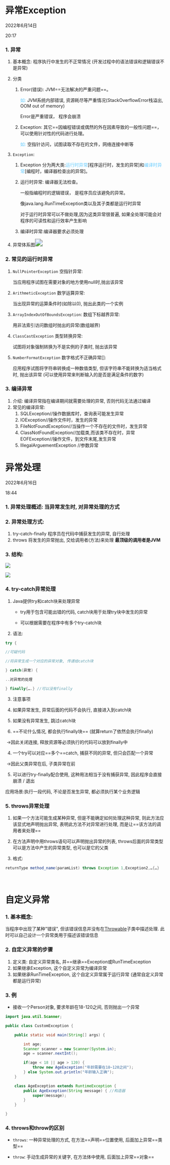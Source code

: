# 异常Exception

2022年6月14日

20:17

### 1. 异常

1.  基本概念: 程序执行中发生的不正常情况 (开发过程中的语法错误和逻辑错误不是异常)

2.  分类

    1. Error(错误): JVM==无法解决的严重问题==。

       <font color='#66ccff'>如:</font> JVM系统内部错误, 资源耗尽等严重情况(StackOverflowError栈溢出, OOM out of memory)

       Error是严重错误， 程序会崩溃

    2. Exception: 其它==因编程错误或偶然的外在因素导致的一般性问题==，可以使用针对性的代码进行处理。

       <font color='#66ccff'>如: </font>空指针访问，试图读取不存在的文件，网络连接中断等

3.  `Exception`:

    1.  Exception 分为两大类:<font color='#66ccff'>运行时异常</font>[程序运行时，发生的异常]和<font color='#66ccff'>编译时异常</font>[编程时，编译器检查出的异常]。

    2.  运行时异常: 编译器无法检查。

        一般指编程时的逻辑错误， 是程序员应该避免的异常。

        像java.lang.RunTimeException类以及其子类都是运行时异常

        对于运行时异常可以不做处理,因为这类异常很普遍, 如果全处理可能会对程序的可读性和运行效率产生影响

    3. 编译时异常:编译器要求必须处理

4.  异常体系图<img src="media/d208007479dc95aa008ba6a3936b9463.png" style="zoom:150%;" />

### 2. 常见的运行时异常

1.  `NullPointerException` 空指针异常:

    当应用程序试图在需要对象的地方使用null时,抛出该异常

2.  `ArithmeticException` 数学运算异常:

    当出现异常的运算条件时(如除以0), 抛出此类的一个实例

3.  `ArrayIndexOutOfBoundsException`: 数组下标越界异常:

    用非法索引访问数组时抛出的异常(数组越界)

4.  `ClassCastException` 类型转换异常:

    试图将对象强制转换为不是实例的子类时, 抛出该异常

5.  `NumberFormatException` 数字格式不正确异常[]:

    应用程序试图将字符串转换成一种数值类型, 但该字符串不能转换为适当格式时, 抛出该异常 (可以使用异常来判断输入的是否是满足条件的数字)

### 3. 编译异常

1.  介绍: 编译异常指在编译期间就需要处理的异常, 否则代码无法通过编译
2.  常见的编译异常:
    1.  SQLException//操作数据库时，查询表可能发生异常
    2.  IOException//操作文件时，发生的异常
    3.  FileNotFoundException//当操作一个不存在的文件时，发生异常
    4.  ClassNotFoundException//加载类,而该类不存在时，异常EOFException//操作文件，到文件末尾,发生异常
    5.  IllegalArguementException //参数异常





# 异常处理

2022年6月16日

18:44

### 1.  异常处理概述: 当异常发生时, 对异常处理的方式

### 2.  异常处理方式:
1.  try-catch-finally 程序员在代码中捕获发生的异常, 自行处理
2.  throws 将发生的异常抛出, 交给调用者(方法)来处理 **最顶级的调用者是JVM**

### 3.  结构:

![](media/aadaa7026d810bd75f31d872e82e00ea.png)

![](media/07509e5f9aca958e1a561f29a2074292.png)

### 4.  try-catch异常处理
1. Java提供try和catch块来处理异常

   * try用于包含可能出错的代码, catch块用于处理try块中发生的异常

   * 可以根据需要在程序中有多个try-catch块

2. 语法:

```java
try {

//可疑代码

//将异常生成一个对应的异常对象, 传递给catch块

} catch(异常) {

..对异常的处理

} finally{….} //可以没有finally
```

3. 注意事项

1. 如果异常发生, 异常后面的代码不会执行, 直接进入到catch块

2. 如果没有异常发生, 跳过catch块

3. ==不论什么情况, 都会执行finally块== (就算return了依然会执行finally)

​		->因此关闭连接, 释放资源等必须执行的代码可以放到finally中

4. 一个try可以对应==多个==catch, 捕获不同的异常, 但只会匹配一个异常

​		->因此父类异常在后, 子类异常在前

5. 可以进行try-finally配合使用, 这种用法相当于没有捕获异常, 因此程序会直接崩溃 / 退出

应用场景:执行一段代码, 不论是否发生异常, 都必须执行某个业务逻辑

### 5.  throws异常处理
1. 如果一个方法可能生成某种异常, 但是不能确定如何处理这种异常, 则此方法应该显式地声明抛出异常, 表明此方法不对异常进行处理, 而是让==该方法的调用者来处理==

2. 在方法声明中用throws语句可以声明抛出异常的列表, throws后面的异常类型可以是方法中产生的异常类型, 也可以是它的父类

3.  格式:

```java
returnType method_name(paramList) throws Exception 1,Exception2,…{…}
```


​        

# 自定义异常

### 1. 基本概念: 

   当程序中出现了某种"错误", 但该错误信息并没有在[Throwable](media/d208007479dc95aa008ba6a3936b9463.png)子类中描述处理. 此时可以自己设计一个异常类用于描述该错误信息

### 2.  自定义异常的步骤
1.  定义类: 自定义异常类名, 并==继承==Exception或RunTimeException
2.  如果继承Exception, 这个自定义异常为编译异常
3.  如果继承RunTimeException, 这个自定义异常属于运行异常 (通常自定义异常都是运行异常)

### 3.  例

* 接收一个Person对象, 要求年龄在18-120之间, 否则抛出一个异常

```java
import java.util.Scanner;

public class CustomException {

    public static void main(String[] args) {

        int age;
        Scanner scanner = new Scanner(System.in);
        age = scanner.nextInt();

        if(age < 18 || age > 120) {
        	throw new AgeException("年龄需要在18~120之间");
        } else System.out.println("年龄输入正确");
    }

	class AgeException extends RuntimeException {
        public AgeException(String message) { //构造器
            super(message);
        }
    }

}
```

  

### 4. throws和throw的区别

* `throws`: 一种异常处理的方式, 在方法==声明==位置使用, 后面加上异常==类型==

* `throw`: 手动生成异常的关键字, 在方法体中使用, 后面加上异常==对象==
